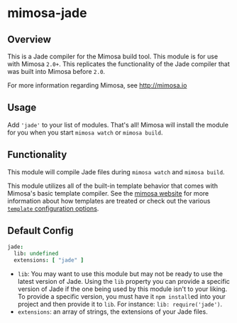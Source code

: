 mimosa-jade
===========

## Overview

This is a Jade compiler for the Mimosa build tool. This module is for use with Mimosa `2.0+`.  This replicates the functionality of the Jade compiler that was built into Mimosa before `2.0`.

For more information regarding Mimosa, see http://mimosa.io

## Usage

Add `'jade'` to your list of modules.  That's all!  Mimosa will install the module for you when you start `mimosa watch` or `mimosa build`.

## Functionality

This module will compile Jade files during `mimosa watch` and `mimosa build`.

This module utilizes all of the built-in template behavior that comes with Mimosa's basic template compiler.  See the [mimosa website](http://mimosa.io/compilers.html#mt) for more information about how templates are treated or check out the various [`template` configuration options](http://mimosa.io/configuration.html#templates).

## Default Config

```coffeescript
jade:
  lib: undefined
  extensions: [ "jade" ]
```

* `lib`: You may want to use this module but may not be ready to use the latest version of Jade. Using the `lib` property you can provide a specific version of Jade if the one being used by this module isn't to your liking. To provide a specific version, you must have it `npm install`ed into your project and then provide it to `lib`. For instance: `lib: require('jade')`.
* `extensions`: an array of strings, the extensions of your Jade files.